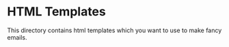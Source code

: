 
# HTML Templates
This directory contains html templates which you want to use to make fancy emails.
